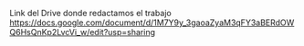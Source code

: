 Link del Drive donde redactamos el trabajo https://docs.google.com/document/d/1M7Y9y_3gaoaZyaM3qFY3aBERdOWQ6HsQnKp2LvcVi_w/edit?usp=sharing

